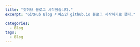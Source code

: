 ```yaml
---
title: "깃허브 블로그 시작했습니다."
excerpt: "GitHub Blog 서비스인 github.io 블로그 시작하기로 했다."

categories:
  - Blog
tags:
  - Blog
---
```

